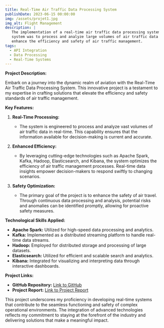 ```yaml
---
title: Real-Time Air Traffic Data Processing System
publishDate: 2023-06-15 00:00:00
img: /assets/projet1.jpg
img_alt: Flight Management
description: |
   The implementation of a real-time air traffic data processing system. The goal of the
   system was to process and analyze large volumes of air traffic data in real-time to
   enhance the efficiency and safety of air traffic management.
tags:
  - API Integration
  - Data Processing
  - Real-Time Systems
---
```


**Project Description:**

Embark on a journey into the dynamic realm of aviation with the Real-Time Air Traffic Data Processing System. This innovative project is a testament to my expertise in crafting solutions that elevate the efficiency and safety standards of air traffic management.

**Key Features:**

1. **Real-Time Processing:**
   - The system is engineered to process and analyze vast volumes of air traffic data in real-time. This capability ensures that the information available for decision-making is current and accurate.

2. **Enhanced Efficiency:**
   - By leveraging cutting-edge technologies such as Apache Spark, Kafka, Hadoop, Elasticsearch, and Kibana, the system optimizes the efficiency of air traffic management processes. Real-time data insights empower decision-makers to respond swiftly to changing scenarios.

3. **Safety Optimization:**
   - The primary goal of the project is to enhance the safety of air travel. Through continuous data processing and analysis, potential risks and anomalies can be identified promptly, allowing for proactive safety measures.

**Technological Skills Applied:**
- **Apache Spark:** Utilized for high-speed data processing and analytics.
- **Kafka:** Implemented as a distributed streaming platform to handle real-time data streams.
- **Hadoop:** Employed for distributed storage and processing of large datasets.
- **Elasticsearch:** Utilized for efficient and scalable search and analytics.
- **Kibana:** Integrated for visualizing and interpreting data through interactive dashboards.

**Project Links:**
- **GitHub Repository:** [Link to GitHub](https://github.com/KhaoulaIchou/RealTimeFlightManagement)
- **Project Report:** [Link to Project Report](https://drive.google.com/file/d/1xjopNcV3_LLwgGic0asODDmNgDA82LYS/view?usp=sharing)

This project underscores my proficiency in developing real-time systems that contribute to the seamless functioning and safety of complex operational environments. The integration of advanced technologies reflects my commitment to staying at the forefront of the industry and delivering solutions that make a meaningful impact.